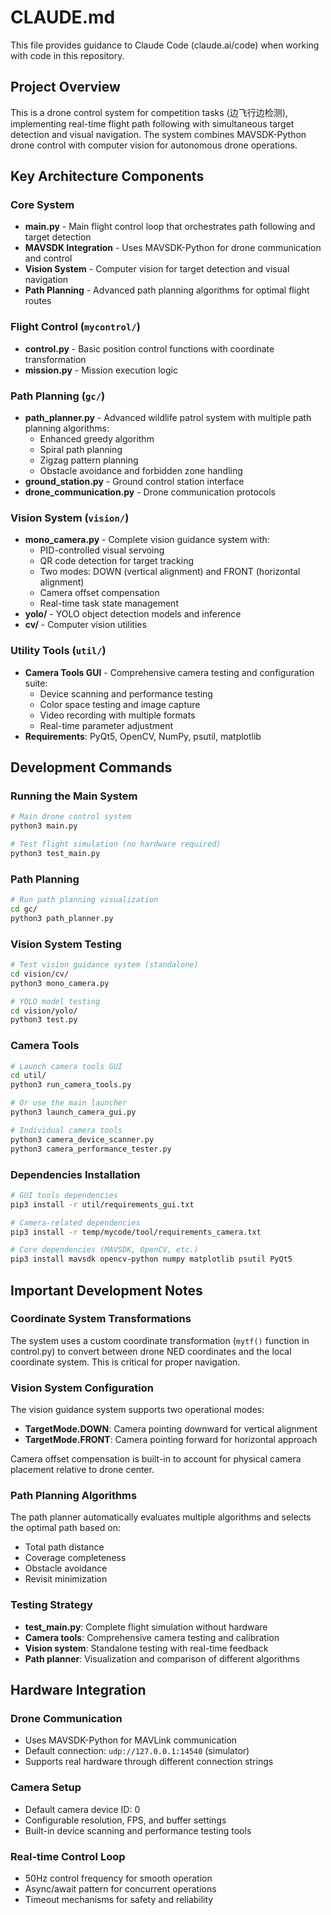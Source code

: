 # CLAUDE.md

This file provides guidance to Claude Code (claude.ai/code) when working with code in this repository.

## Project Overview

This is a drone control system for competition tasks (边飞行边检测), implementing real-time flight path following with simultaneous target detection and visual navigation. The system combines MAVSDK-Python drone control with computer vision for autonomous drone operations.

## Key Architecture Components

### Core System
- **main.py** - Main flight control loop that orchestrates path following and target detection
- **MAVSDK Integration** - Uses MAVSDK-Python for drone communication and control
- **Vision System** - Computer vision for target detection and visual navigation
- **Path Planning** - Advanced path planning algorithms for optimal flight routes

### Flight Control (`mycontrol/`)
- **control.py** - Basic position control functions with coordinate transformation
- **mission.py** - Mission execution logic

### Path Planning (`gc/`)
- **path_planner.py** - Advanced wildlife patrol system with multiple path planning algorithms:
  - Enhanced greedy algorithm
  - Spiral path planning
  - Zigzag pattern planning
  - Obstacle avoidance and forbidden zone handling
- **ground_station.py** - Ground control station interface
- **drone_communication.py** - Drone communication protocols

### Vision System (`vision/`)
- **mono_camera.py** - Complete vision guidance system with:
  - PID-controlled visual servoing
  - QR code detection for target tracking
  - Two modes: DOWN (vertical alignment) and FRONT (horizontal alignment)
  - Camera offset compensation
  - Real-time task state management
- **yolo/** - YOLO object detection models and inference
- **cv/** - Computer vision utilities

### Utility Tools (`util/`)
- **Camera Tools GUI** - Comprehensive camera testing and configuration suite:
  - Device scanning and performance testing
  - Color space testing and image capture
  - Video recording with multiple formats
  - Real-time parameter adjustment
- **Requirements**: PyQt5, OpenCV, NumPy, psutil, matplotlib

## Development Commands

### Running the Main System
```bash
# Main drone control system
python3 main.py

# Test flight simulation (no hardware required)
python3 test_main.py
```

### Path Planning
```bash
# Run path planning visualization
cd gc/
python3 path_planner.py
```

### Vision System Testing
```bash
# Test vision guidance system (standalone)
cd vision/cv/
python3 mono_camera.py

# YOLO model testing
cd vision/yolo/
python3 test.py
```

### Camera Tools
```bash
# Launch camera tools GUI
cd util/
python3 run_camera_tools.py

# Or use the main launcher
python3 launch_camera_gui.py

# Individual camera tools
python3 camera_device_scanner.py
python3 camera_performance_tester.py
```

### Dependencies Installation
```bash
# GUI tools dependencies
pip3 install -r util/requirements_gui.txt

# Camera-related dependencies  
pip3 install -r temp/mycode/tool/requirements_camera.txt

# Core dependencies (MAVSDK, OpenCV, etc.)
pip3 install mavsdk opencv-python numpy matplotlib psutil PyQt5
```

## Important Development Notes

### Coordinate System Transformations
The system uses a custom coordinate transformation (`mytf()` function in control.py) to convert between drone NED coordinates and the local coordinate system. This is critical for proper navigation.

### Vision System Configuration
The vision guidance system supports two operational modes:
- **TargetMode.DOWN**: Camera pointing downward for vertical alignment
- **TargetMode.FRONT**: Camera pointing forward for horizontal approach

Camera offset compensation is built-in to account for physical camera placement relative to drone center.

### Path Planning Algorithms
The path planner automatically evaluates multiple algorithms and selects the optimal path based on:
- Total path distance
- Coverage completeness  
- Obstacle avoidance
- Revisit minimization

### Testing Strategy
- **test_main.py**: Complete flight simulation without hardware
- **Camera tools**: Comprehensive camera testing and calibration
- **Vision system**: Standalone testing with real-time feedback
- **Path planner**: Visualization and comparison of different algorithms

## Hardware Integration

### Drone Communication
- Uses MAVSDK-Python for MAVLink communication
- Default connection: `udp://127.0.0.1:14540` (simulator)
- Supports real hardware through different connection strings

### Camera Setup
- Default camera device ID: 0
- Configurable resolution, FPS, and buffer settings
- Built-in device scanning and performance testing tools

### Real-time Control Loop
- 50Hz control frequency for smooth operation
- Async/await pattern for concurrent operations
- Timeout mechanisms for safety and reliability